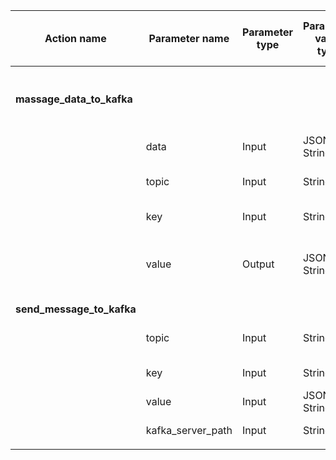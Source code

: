 | Action name                     | Parameter name    | Parameter type | Parameter value type | Expected from previous action | Helper function       | Description                                                         | Comments |
|---------------------------------|-------------------|----------------|----------------------|-------------------------------|-----------------------|---------------------------------------------------------------------|----------|
| **massage_data_to_kafka**       |                   |                |                      |                               |                       | Action for massaging (preparing) data to be sent to Kafka           |          |
|                                 | data              | Input          | JSON String?         | Yes                           |                       | The data to massage                                                 |          |
|                                 | topic             | Input          | String               | No                            |                       | The topic to send the message to                                    |          |
|                                 | key               | Input          | String               | No                            |                       | The key of the message                                              |          |
|                                 | value             | Output         | JSON String?         | -                             |                       | The value of the message. The value of the data OMParameter         |          |
|                                 |                   |                |                      |                               |                       |                                                                     |          |
| **send_message_to_kafka**       |                   |                |                      |                               | produce_kafka_message |                                                                     |          |
|                                 | topic             | Input          | String               | Yes                           |                       | The topic to send the message to                                    |          |
|                                 | key               | Input          | String               | Yes                           |                       | The key of the message                                              |          |
|                                 | value             | Input          | JSON String?         | Yes                           |                       | The value of the message                                            |          |
|                                 | kafka_server_path | Input          | String               | No                            |                       | The Kafka server path.                                              |          |
|                                 |                   |                |                      |                               |                       |                                                                     |          |